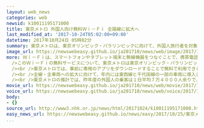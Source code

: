```yaml
---
layout: web_news
categories: web
newsid: k10011195171000
title: 東京メトロ 外国人向け無料Ｗｉ－Ｆｉ 全路線に拡大へ
last_modified_at: '2017-10-24T05:02:00+09:00'
datetime: 2017年10月24日 05時02分
summary: 東京メトロは、東京オリンピック・パラリンピックに向けて、外国人旅行者を対象に一部の路線で実施している無線通信＝「Ｗｉ－Ｆｉ」の無料サービスを、２０２０年までにすべての路線に拡大することになりました。
image_url: https://newswebeasy.github.io/ja201710/news/web/image/2017/10/24/K10011195171_1710240031_1710240402_01_02.jpg
more: Ｗｉ－Ｆｉは、スマートフォンやタブレット端末と無線機器をつなぐことで、携帯電話回線を通さずにインターネットに接続できるサービスです。<br /><br
  />このＷｉーＦｉの無料サービスについて、東京メトロは東京オリンピック・パラリンピックが開かれる２０２０年の夏までに、すべての路線のすべての車両に拡大する方針を明らかにしました。<br
  /><br />東京メトロでは、事前に専用のアプリをダウンロードすることで無料で利用できる外国人旅行者向けのサービスを、現在は銀座線と日比谷線の一部の車両で行っていますが、日本国内では無料でＷｉーＦｉを利用できる場所が少ないという指摘が出ていることを受けて、サービスを拡大することにしたものです。<br
  /><br />全線・全車両への拡大に向けて、年内には東西線と千代田線の一部の車両に導入し、来年以降、有楽町線や半蔵門線など対象を広げていくことにしています。<br
  /><br />東京メトロの推計では、昨年度の外国人の乗客は１日平均７万４０００人余りで、４年前のおよそ１．４倍に増加していて、外国人向けに乗り放題チケットを販売するなどサービスを強化しています。
movie_url: https://newswebeasy.github.io/ja201710/news/web/movie/2017/10/24/k10011195171_201710240447_201710240449.mp4
voice_url: https://newswebeasy.github.io/ja201710/news/web/voice/2017/10/24/k10011195171_201710240447_201710240449.mp3
body:
- {}
source_url: http://www3.nhk.or.jp/news/html/20171024/k10011195171000.html
easy_news_url: https://newswebeasy.github.io/news/easy/2017/10/25/東京メトロ-無料のWi-Fiを利用できる地下鉄を増やす
...
```

